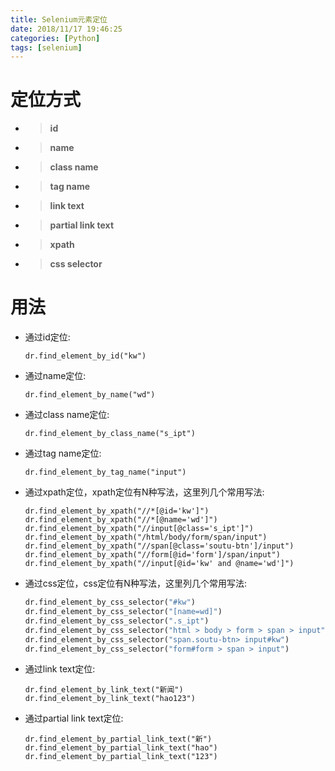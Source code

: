 ```yaml
---
title: Selenium元素定位
date: 2018/11/17 19:46:25
categories: [Python]
tags: [selenium]
---
```


# 定位方式

- > **id**
- > **name**
- > **class name**
- > **tag name**
- > **link text**
- > **partial link text**
- > **xpath**
- > **css selector**

# 用法

- 通过id定位:

  ```
  dr.find_element_by_id("kw")
  ```

- 通过name定位:

  ```
  dr.find_element_by_name("wd")
  ```

- 通过class name定位:

  ```
  dr.find_element_by_class_name("s_ipt")
  ```

- 通过tag name定位:

  ```
  dr.find_element_by_tag_name("input")
  ```

- 通过xpath定位，xpath定位有N种写法，这里列几个常用写法:

  ```
  dr.find_element_by_xpath("//*[@id='kw']")
  dr.find_element_by_xpath("//*[@name='wd']")
  dr.find_element_by_xpath("//input[@class='s_ipt']")
  dr.find_element_by_xpath("/html/body/form/span/input")
  dr.find_element_by_xpath("//span[@class='soutu-btn']/input")
  dr.find_element_by_xpath("//form[@id='form']/span/input")
  dr.find_element_by_xpath("//input[@id='kw' and @name='wd']")
  ```

- 通过css定位，css定位有N种写法，这里列几个常用写法:

  ```python
  dr.find_element_by_css_selector("#kw")
  dr.find_element_by_css_selector("[name=wd]")
  dr.find_element_by_css_selector(".s_ipt")
  dr.find_element_by_css_selector("html > body > form > span > input")
  dr.find_element_by_css_selector("span.soutu-btn> input#kw")
  dr.find_element_by_css_selector("form#form > span > input")
  ```

- 通过link text定位:

  ```
  dr.find_element_by_link_text("新闻")
  dr.find_element_by_link_text("hao123")
  ```

- 通过partial link text定位:

  ```
  dr.find_element_by_partial_link_text("新")
  dr.find_element_by_partial_link_text("hao")
  dr.find_element_by_partial_link_text("123")
  ```